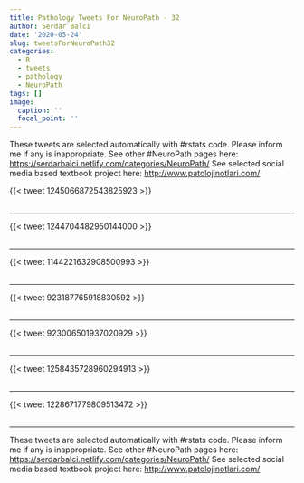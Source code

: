 ```yaml
---
title: Pathology Tweets For NeuroPath - 32
author: Serdar Balci
date: '2020-05-24'
slug: tweetsForNeuroPath32
categories:
  - R
  - tweets
  - pathology
  - NeuroPath
tags: []
image:
  caption: ''
  focal_point: ''
---
```



These tweets are selected automatically with #rstats code. Please inform me if any is inappropriate.
See other #NeuroPath pages here: https://serdarbalci.netlify.com/categories/NeuroPath/ 
See selected social media based textbook project here: http://www.patolojinotlari.com/

{{< tweet 1245066872543825923 >}}
<br>
<br>
<hr>
{{< tweet 1244704482950144000 >}}
<br>
<br>
<hr>
{{< tweet 1144221632908500993 >}}
<br>
<br>
<hr>
{{< tweet 923187765918830592 >}}
<br>
<br>
<hr>
{{< tweet 923006501937020929 >}}
<br>
<br>
<hr>
{{< tweet 1258435728960294913 >}}
<br>
<br>
<hr>
{{< tweet 1228671779809513472 >}}
<br>
<br>
<hr>


These tweets are selected automatically with #rstats code. Please inform me if any is inappropriate.
See other #NeuroPath pages here: https://serdarbalci.netlify.com/categories/NeuroPath/ 
See selected social media based textbook project here: http://www.patolojinotlari.com/
